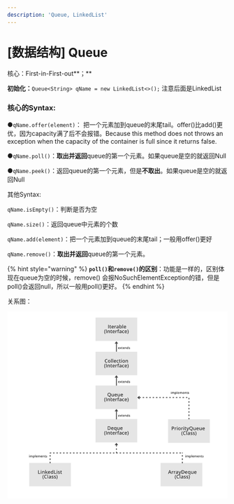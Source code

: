 ```yaml
---
description: 'Queue, LinkedList'
---
```


# \[数据结构\] Queue

核心：First-in-First-out**；**

**初始化：**`Queue<String> qName = new LinkedList<>();` 注意后面是LinkedList



### **核心的Syntax:**

●`qName.offer(element)`： 把一个元素加到queue的末尾tail。offer\(\)比add\(\)更优，因为capacity满了后不会报错。Because this method does not throws an exception when the capacity of the container is full since it returns false. 

●`qName.poll()`：**取出并返回**queue的第一个元素。如果queue是空的就返回Null

●`qName.peek()`：返回queue的第一个元素，但是**不取出**。如果queue是空的就返回Null



其他Syntax:

`qName.isEmpty()`：判断是否为空

`qName.size()`：返回queue中元素的个数

`qName.add(element)`：把一个元素加到queue的末尾tail；一般用offer\(\)更好

`qName.remove()`：**取出并返回**queue的第一个元素。 

{% hint style="warning" %}
**`poll()`和`remove()`的区别**：功能是一样的，区别体现在queue为空的时候，remove\(\) 会报NoSuchElementException的错，但是poll\(\)会返回null，所以一般用poll\(\)更好。
{% endhint %}







关系图：

![](../.gitbook/assets/queue-deque-priorityqueue-in-java.png)









